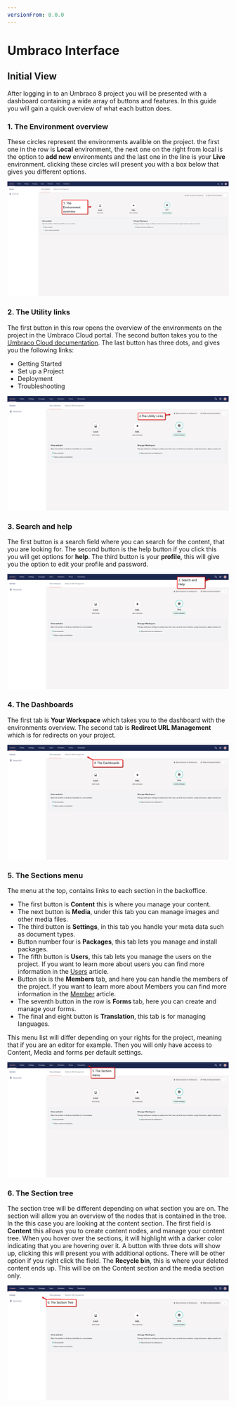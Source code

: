 ```yaml
---
versionFrom: 8.0.0
---
```


# Umbraco Interface

## Initial View

After logging in to an Umbraco 8 project you will be presented with a dashboard containing a wide array of buttons and features. In this guide you will gain a quick overview of what each button does.

### 1. The Environment overview
These circles represent the environments avalible on the project. the first one in the row is **Local** environment, the next one on the right from local is the option to **add new** environments and the last one in the line is your **Live** environment.
clicking these circles will present you with a box below that gives you different options.

![This is an image that points to the three circles that symbolises the environments](images/The-Environment-overview.png)


### 2. The Utility links
The first button in this row opens the overview of the environments on the project in the Umbraco Cloud portal. The second button takes you to the [Umbraco Cloud documentation](../../../../Umbraco-Cloud/).
The last button has three dots, and gives you the following links: 
- Getting Started
- Set up a Project
- Deployment
- Troubleshooting

![This shows an image that points to the utility links above the environments](images/The-Utility-Links.png)

### 3. Search and help
The first button is a search field where you can search for the content, that you are looking for.
The second button is the help button if you click this you will get options for **help**.
The third button is your **profile**, this will give you the option to edit your profile and password.

![This image shows an arrow that points to the three buttons in the top right corner that is search, help and your profile.](images/Search-and-help.png)

### 4. The Dashboards
The first tab is **Your Workspace** which takes you to the dashboard with the environments overview.
The second tab is **Redirect URL Management** which is for redirects on your project.


![This image shows an arrow that points to the two tabs Your Workspace and Redirect URL Management](images/The-Dashboards.png)

### 5. The Sections menu
The menu at the top, contains links to each section in the backoffice. 
- The first button is **Content** this is where you manage your content.
- The next button is **Media**, under this tab you can manage images and other media files.
- The third button is **Settings**, in this tab you handle your meta data such as document types.
- Button number four is **Packages**, this tab lets you manage and install packages.
- The fifth button is **Users**, this tab lets you manage the users on the project. If you want to learn more about users you can find more information in the [Users](../../../../Getting-Started/Data/Users/) article. 
- Button six is the **Members** tab, and here you can handle the members of the project. If you want to learn more about Members you can find more information in the [Member](../../../../Getting-Started/Data/Members/) article.
- The seventh button in the row is **Forms** tab, here you can create and manage your forms.
- The final and eight button is **Translation**, this tab is for managing languages.  

This menu list will differ depending on your rights for the project, meaning that if you are an editor for example. Then you will only have access to Content, Media and forms per default settings.

![This image is an arrow that point to the top bar in the left side with the eight tabs.](images/The-Section-Menu.png)

### 6. The Section tree
The section tree will be different depending on what section you are on.
The section will allow you an overview of the nodes that is contained in the tree.
In the this case you are looking at the content section.
The first field is **Content** this allows you to create content nodes, and manage your content tree. When you hover over the sections, it will highlight with a darker color indicating that you are hovering over it. A button with three dots will show up, clicking this will present you with additional options. There will be other option if you right click the field.
The **Recycle bin**, this is where your deleted content ends up. This will be on the Content section and the media section only.

![This is an arrow that points to the section tree on the left.](images/The-Section-Tree.png)

